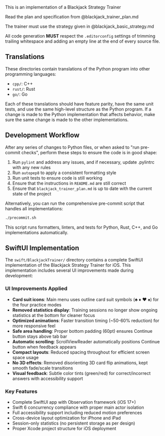 This is an implementation of a Blackjack Strategy Trainer

Read the plan and specification from @blackjack_trainer_plan.md

The trainer must use the strategy given in @blackjack_basic_strategy.md

All code generation **MUST** respect the `.editorconfig` settings of trimming
trailing whitespace and adding an empty line at the end of every source file.

## Translations

These directories contain translations of the Python program into other
programming languages:

- `cpp/`: C++
- `rust/`: Rust
- `go/`: Go

Each of these translations should have feature parity, have the same unit tests,
and use the same high-level structure as the Python program. If a change is made
to the Python implementation that affects behavior, make sure the same change is
made to the other implementations.

## Development Workflow

After any series of changes to Python files, or when asked to "run
pre-commit checks", perform these steps to ensure the code is in good shape:

1. Run `pylint` and address any issues, and if necessary, update .pylintrc with any new rules
2. Run `autopep8` to apply a consistent formatting style
3. Run unit tests to ensure code is still working
4. Ensure that the instructions in `README.md` are still correct
5. Ensure that `blackjack_trainer_plan.md` is up to date with the current state of the project

Alternatively, you can run the comprehensive pre-commit script that handles all
implementations:

```bash
./precommit.sh
```

This script runs formatters, linters, and tests for Python, Rust, C++, and Go
implementations automatically.

## SwiftUI Implementation

The `swift/BlackjackTrainer/` directory contains a complete SwiftUI implementation of the Blackjack Strategy Trainer for iOS. This implementation includes several UI improvements made during development:

### UI Improvements Applied
- **Card suit icons**: Main menu uses outline card suit symbols (♣ ♦ ♥ ♠) for the four practice modes
- **Removed statistics display**: Training sessions no longer show ongoing statistics at the bottom for cleaner focus
- **Optimized animations**: Faster transition timing (~50-60% reduction) for more responsive feel
- **Safe area handling**: Proper bottom padding (60pt) ensures Continue button stays above tab bar
- **Automatic scrolling**: ScrollViewReader automatically positions Continue button when feedback appears
- **Compact layouts**: Reduced spacing throughout for efficient screen space usage
- **No 3D effects**: Removed disorienting 3D card flip animations, kept smooth fade/scale transitions
- **Visual feedback**: Subtle color tints (green/red) for correct/incorrect answers with accessibility support

### Key Features
- Complete SwiftUI app with Observation framework (iOS 17+)
- Swift 6 concurrency compliance with proper main actor isolation
- Full accessibility support including reduced motion preferences
- Cross-device layout optimization for iPhone and iPad
- Session-only statistics (no persistent storage as per design)
- Proper Xcode project structure for iOS deployment

